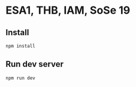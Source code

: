 # ESA1, THB, IAM, SoSe 19

## Install

```
npm install 
```

## Run dev server

```
npm run dev
```
